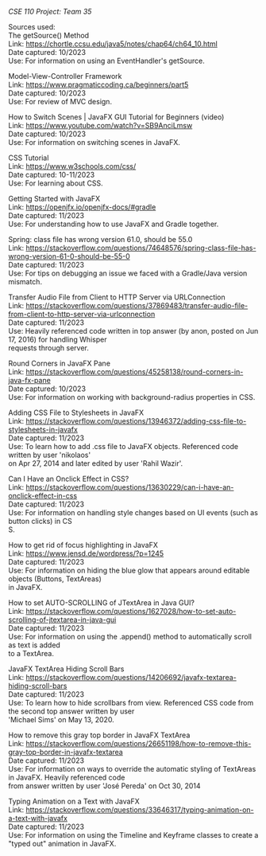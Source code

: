 _CSE 110 Project: Team 35_

Sources used: <br>
  The getSource() Method <br>
    Link:           https://chortle.ccsu.edu/java5/notes/chap64/ch64_10.html<br>
    Date captured:  10/2023<br>
    Use:            For information on using an EventHandler's getSource.<br>
    
  Model-View-Controller Framework <br>
    Link:           https://www.pragmaticcoding.ca/beginners/part5 <br>
    Date captured:  10/2023 <br>
    Use:            For review of MVC design.<br>

  How to Switch Scenes | JavaFX GUI Tutorial for Beginners (video)<br>
    Link:           https://www.youtube.com/watch?v=SB9AnciLmsw<br>
    Date captured:  10/2023<br>
    Use:            For information on switching scenes in JavaFX.<br>

  CSS Tutorial<br>
    Link:           https://www.w3schools.com/css/<br>
    Date captured:  10-11/2023<br>
    Use:            For learning about CSS.<br>

  Getting Started with JavaFX<br>
    Link:           https://openjfx.io/openjfx-docs/#gradle<br>
    Date captured:  11/2023<br>
    Use:            For understanding how to use JavaFX and Gradle together.<br>
    
  Spring: class file has wrong version 61.0, should be 55.0<br>
    Link:           https://stackoverflow.com/questions/74648576/spring-class-file-has-wrong-version-61-0-should-be-55-0<br>
    Date captured:  11/2023<br>
    Use:            For tips on debugging an issue we faced with a Gradle/Java version mismatch.<br>

  Transfer Audio File from Client to HTTP Server via URLConnection<br>
    Link:           https://stackoverflow.com/questions/37869483/transfer-audio-file-from-client-to-http-server-via-urlconnection<br>
    Date captured:  11/2023<br>
    Use:            Heavily referenced code written in top answer (by anon, posted on Jun 17, 2016) for handling Whisper <br>
                    requests through server.

  Round Corners in JavaFX Pane<br>
    Link:           https://stackoverflow.com/questions/45258138/round-corners-in-java-fx-pane<br>
    Date captured:  10/2023<br>
    Use:            For information on working with background-radius properties in CSS.<br>

  Adding CSS File to Stylesheets in JavaFX<br>
    Link:           https://stackoverflow.com/questions/13946372/adding-css-file-to-stylesheets-in-javafx<br>
    Date captured:  11/2023<br>
    Use:            To learn how to add .css file to JavaFX objects. Referenced code written by user 'nikolaos'<br>
                    on Apr 27, 2014 and later edited by user 'Rahil Wazir'.
  
  Can I Have an Onclick Effect in CSS?<br>
    Link:           https://stackoverflow.com/questions/13630229/can-i-have-an-onclick-effect-in-css<br>
    Date captured:  11/2023<br>
    Use:            For information on handling style changes based on UI events (such as button clicks) in CS<br>S.

  How to get rid of focus highlighting in JavaFX<br>
    Link:           https://www.jensd.de/wordpress/?p=1245<br>
    Date captured:  11/2023<br>
    Use:            For information on hiding the blue glow that appears around editable objects (Buttons, TextAreas)<br>
                    in JavaFX.
  
  How to set AUTO-SCROLLING of JTextArea in Java GUI?<br>
    Link:           https://stackoverflow.com/questions/1627028/how-to-set-auto-scrolling-of-jtextarea-in-java-gui<br>
    Date captured:  11/2023<br>
    Use:            For information on using the .append() method to automatically scroll as text is added<br>
                    to a TextArea.

  JavaFX TextArea Hiding Scroll Bars<br>
    Link:           https://stackoverflow.com/questions/14206692/javafx-textarea-hiding-scroll-bars<br>
    Date captured:  11/2023<br>
    Use:            To learn how to hide scrollbars from view. Referenced CSS code from the second top answer written by user<br>
                    'Michael Sims' on May 13, 2020.

  How to remove this gray top border in JavaFX TextArea<br>
    Link:           https://stackoverflow.com/questions/26651198/how-to-remove-this-gray-top-border-in-javafx-textarea<br>
    Date captured:  11/2023<br>
    Use:            For information on ways to override the automatic styling of TextAreas in JavaFX. Heavily referenced code<br>
                    from answer written by user 'José Pereda' on Oct 30, 2014 

  Typing Animation on a Text with JavaFX<br>
    Link:           https://stackoverflow.com/questions/33646317/typing-animation-on-a-text-with-javafx<br>
    Date captured:  11/2023<br>
    Use:            For information on using the Timeline and Keyframe classes to create a "typed out" animation in JavaFX.<br>

